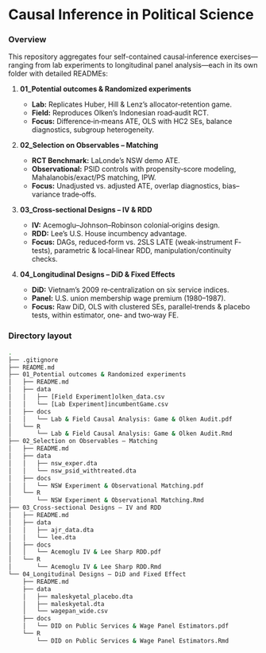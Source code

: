 # Causal Inference in Political Science

### Overview  
This repository aggregates four self-contained causal‐inference exercises—ranging from lab experiments to longitudinal panel analysis—each in its own folder with detailed READMEs:

1. **01_Potential outcomes & Randomized experiments**  
   - **Lab:** Replicates Huber, Hill & Lenz’s allocator‐retention game.  
   - **Field:** Reproduces Olken’s Indonesian road‐audit RCT.  
   - **Focus:** Difference‐in‐means ATE, OLS with HC2 SEs, balance diagnostics, subgroup heterogeneity.

2. **02_Selection on Observables – Matching**  
   - **RCT Benchmark:** LaLonde’s NSW demo ATE.  
   - **Observational:** PSID controls with propensity‐score modeling, Mahalanobis/exact/PS matching, IPW.  
   - **Focus:** Unadjusted vs. adjusted ATE, overlap diagnostics, bias–variance trade‐offs.

3. **03_Cross‐sectional Designs – IV & RDD**   
   - **IV:** Acemoglu–Johnson–Robinson colonial‐origins design.  
   - **RDD:** Lee’s U.S. House incumbency advantage.  
   - **Focus:** DAGs, reduced‐form vs. 2SLS LATE (weak‐instrument F‐tests), parametric & local‐linear RDD, manipulation/continuity checks.

4. **04_Longitudinal Designs – DiD & Fixed Effects**  
   - **DiD:** Vietnam’s 2009 re‐centralization on six service indices.  
   - **Panel:** U.S. union membership wage premium (1980–1987).  
   - **Focus:** Raw DiD, OLS with clustered SEs, parallel‐trends & placebo tests, within estimator, one‐ and two‐way FE.


### Directory layout  

   ```bash
   .
   ├── .gitignore
   ├── README.md
   ├── 01_Potential outcomes & Randomized experiments
   │   ├── README.md
   │   ├── data
   │   │   ├── [Field Experiment]olken_data.csv
   │   │   └── [Lab Experiment]incumbentGame.csv
   │   ├── docs
   │   │   └── Lab & Field Causal Analysis: Game & Olken Audit.pdf
   │   └── R
   │       └── Lab & Field Causal Analysis: Game & Olken Audit.Rmd
   ├── 02_Selection on Observables – Matching
   │   ├── README.md
   │   ├── data
   │   │   ├── nsw_exper.dta
   │   │   └── nsw_psid_withtreated.dta
   │   ├── docs
   │   │   └── NSW Experiment & Observational Matching.pdf
   │   └── R
   │       └── NSW Experiment & Observational Matching.Rmd
   ├── 03_Cross-sectional Designs – IV and RDD
   │   ├── README.md
   │   ├── data
   │   │   ├── ajr_data.dta
   │   │   └── lee.dta
   │   ├── docs
   │   │   └── Acemoglu IV & Lee Sharp RDD.pdf
   │   └── R
   │       └── Acemoglu IV & Lee Sharp RDD.Rmd
   └── 04_Longitudinal Designs – DiD and Fixed Effect
       ├── README.md
       ├── data
       │   ├── maleskyetal_placebo.dta
       │   ├── maleskyetal.dta
       │   └── wagepan_wide.csv
       ├── docs
       │   └── DID on Public Services & Wage Panel Estimators.pdf
       └── R
           └── DID on Public Services & Wage Panel Estimators.Rmd
   ```
